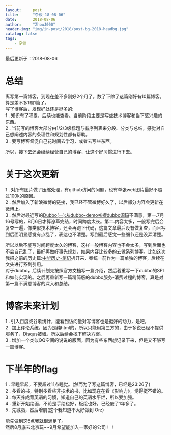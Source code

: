 ```yaml
---
layout:     post
title:      "杂谈-18-08-06"
date:       2018-08-06
author:     "ZhouJ000"
header-img: "img/in-post/2018/post-bg-2018-headbg.jpg"
catalog: false
tags:
    - 杂谈
--- 
```


<font id="last-updated">最后更新于：2018-08-06</font>

# 总结

离写第一篇博客，到现在差不多刚好2个月了。数了下除了这篇刚好有10篇博客。算是差不多1周1篇了。  
写了博客后，发现好处还是挺多的:   
1 . 知识有了积累，后续也能查看。当前阶段主要是写些技术博客和当下感兴趣的东西。  
2 . 当前写的博客大部分由1/2/3级标题与有序列表来分段、分类与总结，感觉对自己想阐述内容的条理性和规划性都有帮助。  
3 . 要写博客督促自己花时间去学习，或者去写些东西。

所以，接下去还会继续经营自己的博客，让这个好习惯进行下去。


# 关于这次更新
1 . 对所有图片做了压缩处理，有github访问的问题，也有单张web图片最好不超过100k的原因。  
2 . 然后加入了新浪微博的链接，我已经不管微博好久了，以后部分内容会更新在微博上。  
3 . 然后对最近写的[Dubbo(一):从dubbo-demo初探dubbo源码](https://zhouj000.github.io/2018/07/16/dubbo-demo-exploration/)不满意，第一.7月16号写的，8月6日才算潦草完结，时间跨度太长。第二.内容太多，一般写完后会复查一遍，像类似技术博客，还会再跑下代码，这篇文章最后没有做复查，而且写到后面明显感觉有点乱了，表达也不清楚。写到最后感觉一些细节还是没弄清楚。  

所以以后不能写时间跨度太久的博客，这样一般博客内容也不会太多，写到后面也不会自己乱了，最好再做好事先规划，如果内容比较多的去做系列博客。比如这次我把之前的历史篇:[中华历史-笔记](https://zhouj000.github.io/2018/06/25/about-huaxia-history/)拆开来，秦统一前作为一篇单独的博客，后续在文头进行系列引用。  
对于dubbo，后续计划先按照官方文档写一篇介绍，然后着重写一下dubbo的SPI和如何实现的。之后再重新写一篇精简版的dubbo服务-消费过程的博客，算是对第一篇不满意博客的深入和总结。


# 博客未来计划
1 . 引入百度或谷歌统计，能看到访问量对写博客也是挺好的动力，是吧。  
2 . 加上评论系统，因为是纯html的，所以只能用第三方的，由于多说已经不提供服务了，Disqus被墙。所以后续会找下解决方案。  
3 . 增加一个类似QQ空间的说说的版面，因为有些东西想记录下来，但是又不够写一篇博客。

# 下半年的flag
1 . 早睡早起，不要超过11点睡觉。(然而为了写这篇博客，已经是23:26了)  
2 . 多看的书，特别多看些非技术的书，比如现在在看《影响力》，觉得挺不错的。  
3 . 每天养成背英语的习惯，知道自己的英语水平烂，所以要加强。  
4 . 重新开始绘画，不论是手绘也好，板绘也好，已经废了1年多了。  
5 . 先减脂，然后增肌(这个我知道不太好做到 Orz)

能先做到这5点我就很满足了。  
然后8月底去北京玩~~9月希望能加入一家好的公司！！